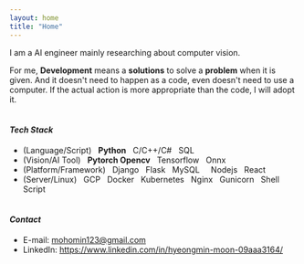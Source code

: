 ```yaml
---
layout: home
title: "Home"
---
```

I am a AI engineer mainly researching about computer vision.

For me, **Development** means a **solutions** to solve a **problem** when it is given. And it doesn't need to happen as a code, even doesn't need to use a computer. If the actual action is more appropriate than the code, I will adopt it.
<br> <br />

#### *Tech Stack*
* (Language/Script) &nbsp; **Python** &nbsp; C/C++/C# &nbsp; SQL
* (Vision/AI Tool) &nbsp; **Pytorch Opencv** &nbsp; Tensorflow &nbsp; Onnx
* (Platform/Framework) &nbsp; Django &nbsp; Flask &nbsp; MySQL &nbsp; &nbsp; Nodejs &nbsp; React &nbsp;
* (Server/Linux) &nbsp; GCP &nbsp; Docker &nbsp; Kubernetes &nbsp; Nginx &nbsp; Gunicorn &nbsp; Shell Script
<br> <br />

#### *Contact*
* E-mail: mohomin123@gmail.com
* LinkedIn: https://www.linkedin.com/in/hyeongmin-moon-09aaa3164/
